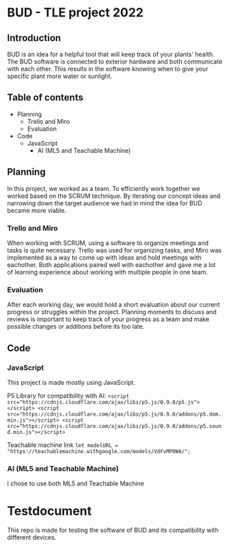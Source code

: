 # BUD - TLE project 2022

## Introduction
BUD is an idea for a helpful tool that will keep track of your plants' health. The BUD software is connected to exterior hardware and both communicate with each other. This results in the software knowing when to give your specific plant more water or sunlight.

## Table of contents
- Planning
   - Trello and Miro
   - Evaluation
- Code
  - JavaScript
    - AI (ML5 and Teachable Machine)

## Planning
In this project, we worked as a team. To efficiently work together we worked based on the SCRUM technique. By iterating our concept ideas and narrowing down the target audience we had in mind the idea for BUD became more viable. 

### Trello and Miro
When working with SCRUM, using a software to organize meetings and tasks is quite necessary. Trello was used for organizing tasks, and Miro was implemented as a way to come up with ideas and hold meetings with eachother. Both applications paired well with eachother and gave me a lot of learning experience about working with multiple people in one team.

### Evaluation
After each working day, we would hold a short evaluation about our current progress or struggles within the project. Planning moments to discuss and reviews is important to keep track of your progress as a team and make possible changes or additions before its too late.

## Code

### JavaScript
This project is made mostly using JavaScript. 

P5 Library for compatibility with AI:
`<script src="https://cdnjs.cloudflare.com/ajax/libs/p5.js/0.9.0/p5.js"></script>
    <script src="https://cdnjs.cloudflare.com/ajax/libs/p5.js/0.9.0/addons/p5.dom.min.js"></script>
    <script src="https://cdnjs.cloudflare.com/ajax/libs/p5.js/0.9.0/addons/p5.sound.min.js"></script>
`

Teachable machine link
`let modelURL = "https://teachablemachine.withgoogle.com/models/VdFvMP0WA/";`

### AI (ML5 and Teachable Machine)
I chose to use both ML5 and Teachable Machine 








# Testdocument
This repo is made for testing the software of BUD and its compatibility with different devices. 


